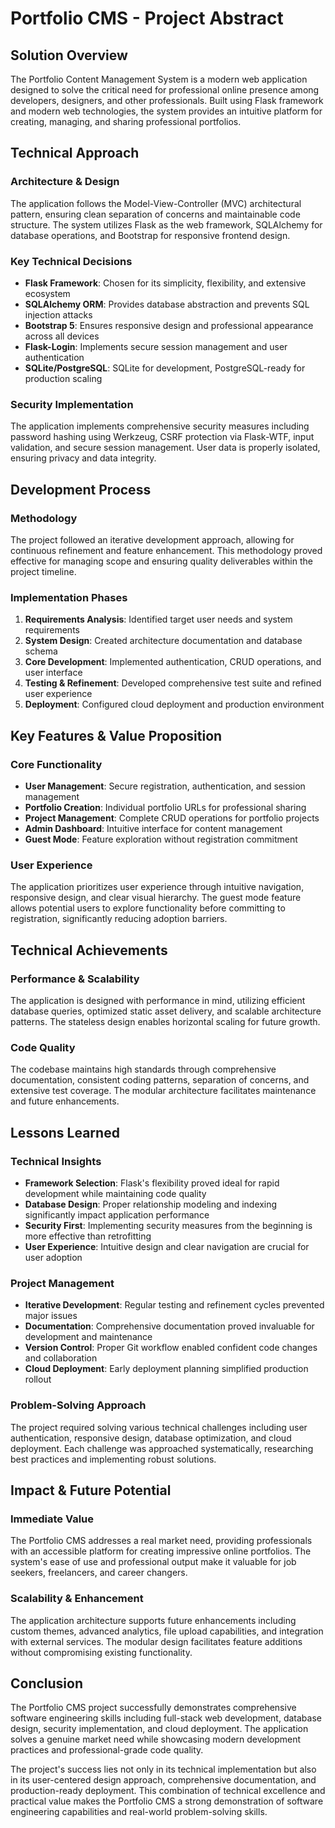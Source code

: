 # Portfolio CMS - Project Abstract

## Solution Overview

The Portfolio Content Management System is a modern web application designed to solve the critical need for professional online presence among developers, designers, and other professionals. Built using Flask framework and modern web technologies, the system provides an intuitive platform for creating, managing, and sharing professional portfolios.

## Technical Approach

### Architecture & Design
The application follows the Model-View-Controller (MVC) architectural pattern, ensuring clean separation of concerns and maintainable code structure. The system utilizes Flask as the web framework, SQLAlchemy for database operations, and Bootstrap for responsive frontend design.

### Key Technical Decisions
- **Flask Framework**: Chosen for its simplicity, flexibility, and extensive ecosystem
- **SQLAlchemy ORM**: Provides database abstraction and prevents SQL injection attacks
- **Bootstrap 5**: Ensures responsive design and professional appearance across all devices
- **Flask-Login**: Implements secure session management and user authentication
- **SQLite/PostgreSQL**: SQLite for development, PostgreSQL-ready for production scaling

### Security Implementation
The application implements comprehensive security measures including password hashing using Werkzeug, CSRF protection via Flask-WTF, input validation, and secure session management. User data is properly isolated, ensuring privacy and data integrity.

## Development Process

### Methodology
The project followed an iterative development approach, allowing for continuous refinement and feature enhancement. This methodology proved effective for managing scope and ensuring quality deliverables within the project timeline.

### Implementation Phases
1. **Requirements Analysis**: Identified target user needs and system requirements
2. **System Design**: Created architecture documentation and database schema
3. **Core Development**: Implemented authentication, CRUD operations, and user interface
4. **Testing & Refinement**: Developed comprehensive test suite and refined user experience
5. **Deployment**: Configured cloud deployment and production environment

## Key Features & Value Proposition

### Core Functionality
- **User Management**: Secure registration, authentication, and session management
- **Portfolio Creation**: Individual portfolio URLs for professional sharing
- **Project Management**: Complete CRUD operations for portfolio projects
- **Admin Dashboard**: Intuitive interface for content management
- **Guest Mode**: Feature exploration without registration commitment

### User Experience
The application prioritizes user experience through intuitive navigation, responsive design, and clear visual hierarchy. The guest mode feature allows potential users to explore functionality before committing to registration, significantly reducing adoption barriers.

## Technical Achievements

### Performance & Scalability
The application is designed with performance in mind, utilizing efficient database queries, optimized static asset delivery, and scalable architecture patterns. The stateless design enables horizontal scaling for future growth.

### Code Quality
The codebase maintains high standards through comprehensive documentation, consistent coding patterns, separation of concerns, and extensive test coverage. The modular architecture facilitates maintenance and future enhancements.

## Lessons Learned

### Technical Insights
- **Framework Selection**: Flask's flexibility proved ideal for rapid development while maintaining code quality
- **Database Design**: Proper relationship modeling and indexing significantly impact application performance
- **Security First**: Implementing security measures from the beginning is more effective than retrofitting
- **User Experience**: Intuitive design and clear navigation are crucial for user adoption

### Project Management
- **Iterative Development**: Regular testing and refinement cycles prevented major issues
- **Documentation**: Comprehensive documentation proved invaluable for development and maintenance
- **Version Control**: Proper Git workflow enabled confident code changes and collaboration
- **Cloud Deployment**: Early deployment planning simplified production rollout

### Problem-Solving Approach
The project required solving various technical challenges including user authentication, responsive design, database optimization, and cloud deployment. Each challenge was approached systematically, researching best practices and implementing robust solutions.

## Impact & Future Potential

### Immediate Value
The Portfolio CMS addresses a real market need, providing professionals with an accessible platform for creating impressive online portfolios. The system's ease of use and professional output make it valuable for job seekers, freelancers, and career changers.

### Scalability & Enhancement
The application architecture supports future enhancements including custom themes, advanced analytics, file upload capabilities, and integration with external services. The modular design facilitates feature additions without compromising existing functionality.

## Conclusion

The Portfolio CMS project successfully demonstrates comprehensive software engineering skills including full-stack web development, database design, security implementation, and cloud deployment. The application solves a genuine market need while showcasing modern development practices and professional-grade code quality.

The project's success lies not only in its technical implementation but also in its user-centered design approach, comprehensive documentation, and production-ready deployment. This combination of technical excellence and practical value makes the Portfolio CMS a strong demonstration of software engineering capabilities and real-world problem-solving skills.